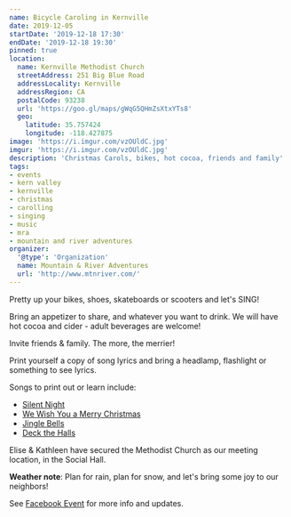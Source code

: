 ```yaml
---
name: Bicycle Caroling in Kernville
date: 2019-12-05
startDate: '2019-12-18 17:30'
endDate: '2019-12-18 19:30'
pinned: true
location:
  name: Kernville Methodist Church
  streetAddress: 251 Big Blue Road
  addressLocality: Kernville
  addressRegion: CA
  postalCode: 93238
  url: 'https://goo.gl/maps/gWqG5QHmZsXtxYTs8'
  geo:
    latitude: 35.757424
    longitude: -118.427875
image: 'https://i.imgur.com/vzOUldC.jpg'
imgur: 'https://i.imgur.com/vzOUldC.jpg'
description: 'Christmas Carols, bikes, hot cocoa, friends and family'
tags:
- events
- kern valley
- kernville
- christmas
- carolling
- singing
- music
- mra
- mountain and river adventures
organizer:
  '@type': 'Organization'
  name: Mountain & River Adventures
  url: 'http://www.mtnriver.com/'
---
```

Pretty up your bikes, shoes, skateboards or scooters and let's SING!

Bring an appetizer to share, and whatever you want to drink. We will have hot
cocoa and cider - adult beverages are welcome!

Invite friends & family. The more, the merrier!

Print yourself a copy of song lyrics and bring a headlamp, flashlight or something
to see lyrics.

Songs to print out or learn include:
- [Silent Night](https://www.lyricsmode.com/lyrics/c/christmas_songs/silent_night.html)
- [We Wish You a Merry Christmas](http://www.lyricsmode.com/lyrics/c/christmas_songs/we_wish_you_a_merry_christmas.html)
- [Jingle Bells](https://www.lyricsmode.com/lyrics/c/christmas_songs/jingle_bells.html)
- [Deck the Halls](https://www.lyricsmode.com/lyrics/c/christmas_songs/deck_the_halls.html)

Elise & Kathleen have secured the Methodist Church as our meeting location, in
the Social Hall. 

**Weather note**:  Plan for rain, plan for snow, and let's bring some joy to our
neighbors!

See [Facebook Event](https://www.facebook.com/events/2653196018059363/) for more
info and updates.
